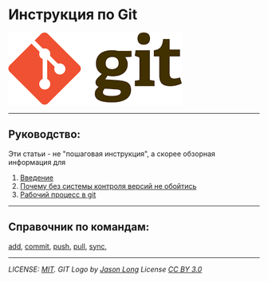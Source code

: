 # Инструкция по Git




![git logo](./assets/gitlogo.png)

---

## Руководство:

Эти статьи - не "пошаговая инструкция", а скорее обзорная информация для 
1. [Введение](./01_intro.md)
2. [Почему без системы контроля версий не обойтись](./02_you_need_vcs.md)
3. [Рабочий процесс в git](./03_workflow.md)
---

## Справочник по командам:

[add](./command_add.md), 
[commit](./command_commit.md),
[push](./command_push.md),
[pull](./command_pull.md),
[sync](./command_sync.md),


---


*LICENSE: [MIT](./license.md). GIT Logo by [Jason Long](http://git-scm.com/downloads/logos)
License [CC BY 3.0](https://creativecommons.org/licenses/by/3.0/)*


